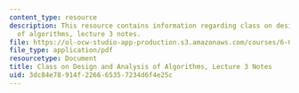 ```yaml
---
content_type: resource
description: This resource contains information regarding class on design and analysis
  of algorithms, lecture 3 notes.
file: https://ol-ocw-studio-app-production.s3.amazonaws.com/courses/6-046j-design-and-analysis-of-algorithms-spring-2015/3dc84e78914f226665357234d6f4e25c_MIT6_046JS15_lec03.pdf
file_type: application/pdf
resourcetype: Document
title: Class on Design and Analysis of Algorithms, Lecture 3 Notes
uid: 3dc84e78-914f-2266-6535-7234d6f4e25c
---
```


